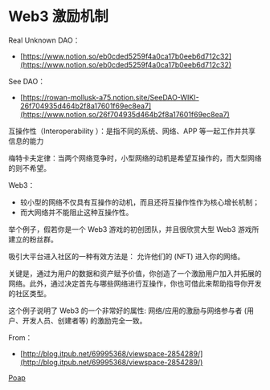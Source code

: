 # Web3 激励机制

Real Unknown DAO：

- [https://www.notion.so/eb0cded5259f4a0ca17b0eeb6d712c32](https://www.notion.so/eb0cded5259f4a0ca17b0eeb6d712c32)

See DAO：

- [https://rowan-mollusk-a75.notion.site/SeeDAO-WIKI-26f704935d464b2f8a17601f69ec8ea7](https://www.notion.so/26f704935d464b2f8a17601f69ec8ea7)

互操作性（Interoperability ）：是指不同的系统、网络、APP 等一起工作并共享信息的能力

梅特卡夫定律：当两个网络竞争时，小型网络的动机是希望互操作的，而大型网络的则不希望。

Web3：

- 较小型的网络不仅具有互操作的动机，而且还将互操作性作为核心增长机制；
- 而大网络并不能阻止这种互操作性。

举个例子，假若你是一个 Web3 游戏的初创团队，并且很欣赏大型 Web3 游戏所建立的粉丝群。

吸引大平台进入社区的一种有效方法是： 允许他们的 (NFT) 进入你的网络。

关键是，通过为用户的数据和资产赋予价值，你创造了一个激励用户加入并拓展的网络。此外，通过决定首先与哪些网络进行互操作，你也可借此来帮助指导你开发的社区类型。

这个例子说明了 Web3 的一个非常好的属性: 网络/应用的激励与网络参与者 (用户、开发人员、创建者等) 的激励完全一致。

From：

- [http://blog.itpub.net/69995368/viewspace-2854289/](http://blog.itpub.net/69995368/viewspace-2854289/)

[Poap](Web3%20%E6%BF%80%E5%8A%B1%E6%9C%BA%E5%88%B6%2009db5968f3944f58842e95f3a0058eb2/Poap%201ec3d313747a4365a5161d81d64bfbce.md)